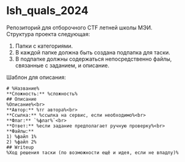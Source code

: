 # lsh_quals_2024
Репозиторий для отборочного CTF летней школы МЭИ.<br>
Структура проекта следующая:
1) Папки с категориями.
2) В каждой папке должна быть создана подпапка для таски.
3) В подпапке должны содержаться непосредственно файлы, связанные с заданием, и описание.

Шаблон для описания:
```
# %Название%
**Сложность:** %сложность%
## Описание
%Описание%<br>
**Автор:** %тг автора%<br>
**Ссылка:** %ссылка на сервис, если необходимо%<br>
**Флаг:** `%флаг%`<br>
**Ответ:** %если задание предполагает ручную проверку%<br>
**Файлы:**
1) %файл 1%
2) %файл 2%
## Writeup
%Ход решения таски (по возможности ещё и идея, если не впадлу)%
```

